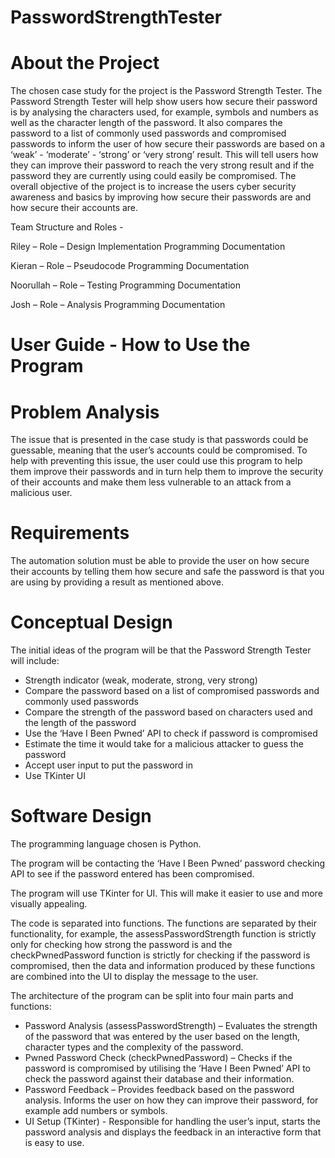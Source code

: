# PasswordStrengthTester

# About the Project
The chosen case study for the project is the Password Strength Tester. 
The Password Strength Tester will help show users how secure their password is by analysing the characters used, for example, symbols and numbers as well as the character length of the password. 
It also compares the password to a list of commonly used passwords and compromised passwords to inform the user of how secure their passwords are based on a ‘weak’ - ‘moderate’ - ‘strong’ or ‘very strong’ result. 
This will tell users how they can improve their password to reach the very strong result and if the password they are currently using could easily be compromised. 
The overall objective of the project is to increase the users cyber security awareness and basics by improving how secure their passwords are and how secure their accounts are. 

Team Structure and Roles -

Riley – Role – Design Implementation Programming Documentation 

Kieran – Role – Pseudocode Programming Documentation 

Noorullah – Role – Testing Programming Documentation 

Josh – Role – Analysis Programming Documentation 

# User Guide - How to Use the Program

# Problem Analysis
The issue that is presented in the case study is that passwords could be guessable, meaning that the user’s accounts could be compromised. 
To help with preventing this issue, the user could use this program to help them improve their passwords and in turn help them to improve the security of their accounts and make them less vulnerable to an attack from a malicious user. 

# Requirements
The automation solution must be able to provide the user on how secure their accounts by telling them how secure and safe the password is that you are using by providing a result as mentioned above.

# Conceptual Design
The initial ideas of the program will be that the Password Strength Tester will include: 

- Strength indicator (weak, moderate, strong, very strong) 
- Compare the password based on a list of compromised passwords and commonly used passwords 
- Compare the strength of the password based on characters used and the length of the password 
- Use the ‘Have I Been Pwned’ API to check if password is compromised 
- Estimate the time it would take for a malicious attacker to guess the password 
- Accept user input to put the password in 
- Use TKinter UI 

# Software Design
The programming language chosen is Python.  

The program will be contacting the ‘Have I Been Pwned’ password checking API to see if the password entered has been compromised. 

The program will use TKinter for UI. This will make it easier to use and more visually appealing. 

The code is separated into functions. The functions are separated by their functionality, for example, the assessPasswordStrength function is strictly only for checking how strong the password is and the checkPwnedPassword function is strictly for checking if the password is compromised, then the data and information produced by these functions are combined into the UI to display the message to the user. 

The architecture of the program can be split into four main parts and functions: 

- Password Analysis (assessPasswordStrength) – Evaluates the strength of the password that was entered by the user based on the length, character types and the complexity of the password. 
- Pwned Password Check (checkPwnedPassword) – Checks if the password is compromised by utilising the ‘Have I Been Pwned’ API to check the password against their database and their information. 
- Password Feedback – Provides feedback based on the password analysis. Informs the user on how they can improve their password, for example add numbers or symbols. 
- UI Setup (TKinter) - Responsible for handling the user’s input, starts the password analysis and displays the feedback in an interactive form that is easy to use. 
